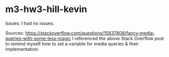 # m3-hw3-hill-kevin

Issues: I had no issues.

Sources: https://stackoverflow.com/questions/15837808/fancy-media-queries-with-some-less-magic
I referenced the above Stack Overflow post to remind myself how to set a variable for media queries & their implementation.
